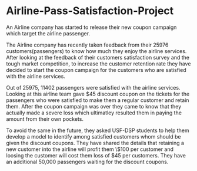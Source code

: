 # Airline-Pass-Satisfaction-Project
An Airline company has started to release their new coupon campaign which target the airline passenger.

The Airline company has recently taken feedback from their 25976 customers(passengers) to know how much they enjoy the airline services. After looking at the feedback of their customers satisfaction survey and the tough market competition, to increase the customer retention rate they have decided to start the coupon campaign for the customers who are satisfied with the airline services.

Out of 25975, 11402 passengers were satisfied with the airline services. Looking at this airline team gave $45 discount coupon on the tickets for the passengers who were satisfied to make them a regular customer and retain them. After the coupon campaign was over they came to know that they actually made a severe loss which ultimatley resulted them in paying the amount from their own pockets. 

To avoid the same in the future, they asked USF-DSP students to help them develop a model to identify among satisfied customers whom should be given the discount coupons. They have shared the details that retaining a new customer into the airline will profit them \\$100 per customer and loosing the customer will cost them loss of $45 per customers. They have an additional 50,000 passengers waiting for the discount coupons.
